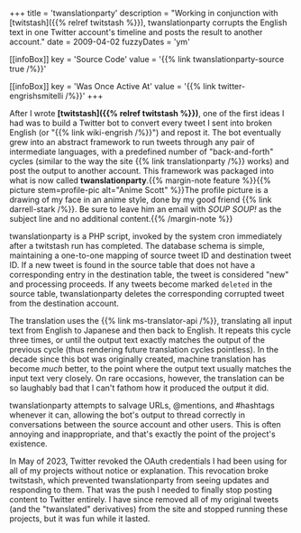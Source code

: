 +++
title = 'twanslationparty'
description = "Working in conjunction with [twitstash]({{% relref twitstash %}}), twanslationparty corrupts the English text in one Twitter account's timeline and posts the result to another account."
date = 2009-04-02
fuzzyDates = 'ym'

[[infoBox]]
key = 'Source Code'
value = '{{% link twanslationparty-source true /%}}'

[[infoBox]]
key = 'Was Once Active At'
value = '{{% link twitter-engrishsmitelli /%}}'
+++

After I wrote **[twitstash]({{% relref twitstash %}})**, one of the first ideas I had was to build a Twitter bot to convert every tweet I sent into broken English (or "{{% link wiki-engrish /%}}") and repost it. The bot eventually grew into an abstract framework to run tweets through any pair of intermediate languages, with a predefined number of "back-and-forth" cycles (similar to the way the site {{% link translationparty /%}} works) and post the output to another account. This framework was packaged into what is now called **twanslationparty**.{{% margin-note feature %}}{{% picture stem=profile-pic alt="Anime Scott" %}}The profile picture is a drawing of my face in an anime style, done by my good friend {{% link darrell-stark /%}}. Be sure to leave him an email with _SOUP SOUP!_ as the subject line and no additional content.{{% /margin-note %}}

twanslationparty is a PHP script, invoked by the system cron immediately after a twitstash run has completed. The database schema is simple, maintaining a one-to-one mapping of source tweet ID and destination tweet ID. If a new tweet is found in the source table that does not have a corresponding entry in the destination table, the tweet is considered "new" and processing proceeds. If any tweets become marked `deleted` in the source table, twanslationparty deletes the corresponding corrupted tweet from the destination account.

The translation uses the {{% link ms-translator-api /%}}, translating all input text from English to Japanese and then back to English. It repeats this cycle three times, or until the output text exactly matches the output of the previous cycle (thus rendering future translation cycles pointless). In the decade since this bot was originally created, machine translation has become _much_ better, to the point where the output text usually matches the input text very closely. On rare occasions, however, the translation can be so laughably bad that I can't fathom how it produced the output it did.

twanslationparty attempts to salvage URLs, @mentions, and #hashtags whenever it can, allowing the bot's output to thread correctly in conversations between the source account and other users. This is often annoying and inappropriate, and that's exactly the point of the project's existence.

In May of 2023, Twitter revoked the OAuth credentials I had been using for all of my projects without notice or explanation. This revocation broke twitstash, which prevented twanslationparty from seeing updates and responding to them. That was the push I needed to finally stop posting content to Twitter entirely. I have since removed all of my original tweets (and the "twanslated" derivatives) from the site and stopped running these projects, but it was fun while it lasted.
